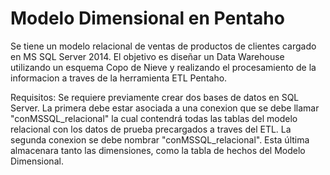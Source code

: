 # Modelo Dimensional en Pentaho

Se tiene un modelo relacional de ventas de productos de clientes cargado en  MS SQL Server 2014. El objetivo es diseñar un Data Warehouse  utilizando un esquema Copo de Nieve y realizando el procesamiento de la informacion a traves de la herramienta ETL Pentaho.

Requisitos:
Se requiere previamente crear dos bases de datos en SQL Server. La primera debe estar asociada a una conexion que se debe llamar "conMSSQL_relacional" la cual contendrá todas las tablas del modelo relacional con los datos de prueba precargados a traves del ETL.
La segunda conexion se debe nombrar "conMSSQL_relacional". Esta última almacenara tanto las dimensiones, como la tabla de hechos del Modelo Dimensional.
